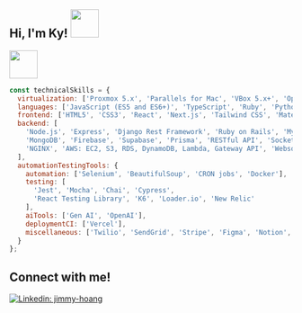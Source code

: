 <h2> Hi, I'm Ky! <img src="https://i.pinimg.com/originals/a8/8b/e9/a88be9f7deb90c3e1779b9fd414ea8db.gif" width="50"></h2>

<img src="https://media3.giphy.com/media/mXbQ2IU02cGRhBO2ye/giphy.gif" width="50"> 

```javascript
const technicalSkills = {
  virtualization: ['Proxmox 5.x', 'Parallels for Mac', 'VBox 5.x+', 'OpenStack', 'VMware'],
  languages: ['JavaScript (ES5 and ES6+)', 'TypeScript', 'Ruby', 'Python'],
  frontend: ['HTML5', 'CSS3', 'React', 'Next.js', 'Tailwind CSS', 'Material UI', 'SCSS'],
  backend: [
    'Node.js', 'Express', 'Django Rest Framework', 'Ruby on Rails', 'MySQL', 'PostgreSQL', 
    'MongoDB', 'Firebase', 'Supabase', 'Prisma', 'RESTful API', 'Socket.IO', 'Microservices', 
    'NGINX', 'AWS: EC2, S3, RDS, DynamoDB, Lambda, Gateway API', 'Websockets'
  ],
  automationTestingTools: {
    automation: ['Selenium', 'BeautifulSoup', 'CRON jobs', 'Docker'],
    testing: [
      'Jest', 'Mocha', 'Chai', 'Cypress', 
      'React Testing Library', 'K6', 'Loader.io', 'New Relic'
    ],
    aiTools: ['Gen AI', 'OpenAI'],
    deploymentCI: ['Vercel'],
    miscellaneous: ['Twilio', 'SendGrid', 'Stripe', 'Figma', 'Notion', 'Startups']
  }
};

```

## Connect with me!

[![Linkedin: jimmy-hoang](https://img.shields.io/badge/LinkedIn-0077B5?style=for-the-badge&logo=linkedin&logoColor=white)](https://www.linkedin.com/in/jimmy-hoang/)



